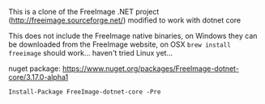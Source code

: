This is a clone of the FreeImage .NET project (http://freeimage.sourceforge.net/) modified to work with dotnet core

This does not include the FreeImage native binaries, on Windows they can be downloaded from the FreeImage website, on OSX `brew install freeimage` should work... haven't tried Linux yet...

nuget package: https://www.nuget.org/packages/FreeImage-dotnet-core/3.17.0-alpha1

`Install-Package FreeImage-dotnet-core -Pre`
